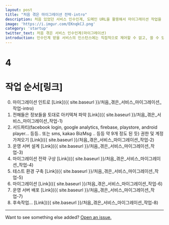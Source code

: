 ```yaml
---
layout: post
title: "처음 겪은 마이그레이션 전략-intro"
description: 처음 있었던 서비스 인수인계, 도메인 URL을 활용해서 마이그레이션 작업을 수행하다
image: 'https://i.imgur.com/EKnqkCJ.png'
category: 'startup'
twitter_text: 처음 겪은 서비스 인수인계(마이그레이션)
introduction: 인수인계 받을 서비스의 인스턴스에는 직접적으로 제어할 수 없고, 쓸 수 있는건 소스코드와 그 당시 작업 했던 사람. 설정코드는 공백이며, 깃 로그 또한 없다. 이 때 초급 개발자가 선택한 마이그레이션 전략.
---
```


# 4

# 작업 순서[링크]

0. 마이그레이션 인트로 [Link]({{ site.baseurl }}/처음_겪은_서비스_마이그레이션_작업-intro)
1. 전해들은 정보들을 토대로 아키텍쳐 파악 [Link]({{ site.baseurl }}/처음_겪은_서비스_마이그레이션_작업-1)
2. 서드파티(facebook login, google analytics, firebase, playstore, android player... 등등.. 또는 sms, kakao BizMsg .. 등등 약 9개 정도 된 듯) 권한 및 계정 가져오기 [Link]({{ site.baseurl }}/처음_겪은_서비스_마이그레이션_작업-2)
3. 운영 서버 설계 [Link]({{ site.baseurl }}/처음_겪은_서비스_마이그레이션_작업-3)
4. 마이그레이션 전략 구상 [Link]({{ site.baseurl }}/처음_겪은_서비스_마이그레이션_작업-4)
5. 테스트 환경 구축 [Link]({{ site.baseurl }}/처음_겪은_서비스_마이그레이션_작업-5)
6. 마이그레이션 [Link]({{ site.baseurl }}/처음_겪은_서비스_마이그레이션_작업-6)
7. 운영 서버 배포 [Link]({{ site.baseurl }}/처음_겪은_서비스_마이그레이션_작업-7)
8. 후속작업... [Link]({{ site.baseurl }}/처음_겪은_서비스_마이그레이션_작업-8)

-----

Want to see something else added? <a href="https://github.com/poole/poole/issues/new">Open an issue.</a>
